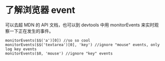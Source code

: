 # 了解浏览器 event

可以去超 MDN 的 API 文档，也可以到 devtools 中用 monitorEvents 来实时观察一下正在发生的事件。


```
monitorEvents($$('a')[0]) //so so cool
monitorEvents($$('textarea')[0], 'key') //ignore "mouse" events, only log key events
monitorEvents($0, 'mouse') //ignore "key" events
```
